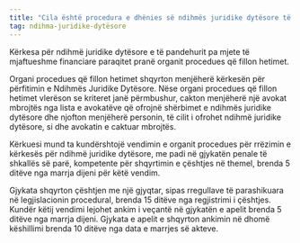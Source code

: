 ```yaml
---
title: "Cila është procedura e dhënies së ndihmës juridike dytësore të pandehurit pa mjete të mjaftueshme financiare?"
tag: ndihma-juridike-dytësore
---
```

Kërkesa për ndihmë juridike dytësore e të pandehurit pa mjete të mjaftueshme financiare paraqitet pranë organit procedues që fillon hetimet.

Organi procedues që fillon hetimet shqyrton menjëherë kërkesën për përfitimin e Ndihmës Juridike Dytësore. Nëse organi procedues që fillon hetimet vlerëson se kriteret janë përmbushur, cakton menjëherë një avokat mbrojtës nga lista e avokatëve që ofrojnë shërbimet e ndihmës juridike dytësore dhe njofton menjëherë personin, të cilit i ofrohet ndihmë juridike dytësore, si dhe avokatin e caktuar mbrojtës.

Kërkuesi mund ta kundërshtojë vendimin e organit procedues për rrëzimin e kërkesës për ndihmë juridike dytësore, me padi në gjykatën penale të shkallës së parë, kompetente për shqyrtimin e çështjes në themel, brenda 5 ditëve nga marrja dijeni për këtë vendim. 

Gjykata shqyrton çështjen me një gjyqtar, sipas rregullave të parashikuara në legjislacionin procedural, brenda 15 ditëve nga regjistrimi i çështjes. Kundër këtij vendimi lejohet ankim i veçantë në gjykatën e apelit brenda 5 ditëve nga marrja dijeni. Gjykata e apelit e shqyrton ankimin në dhomë këshillimi brenda 10 ditëve nga data e marrjes së akteve.